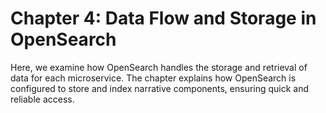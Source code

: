 # Chapter 4: Data Flow and Storage in OpenSearch

Here, we examine how OpenSearch handles the storage and retrieval of data for each microservice. The chapter explains how OpenSearch is configured to store and index narrative components, ensuring quick and reliable access.
